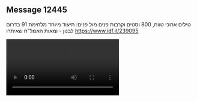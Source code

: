 ## Message 12445

טילים ארוכי טווח, 800 וסטים וקרבות פנים מול פנים:
תיעוד מיוחד מלחימת 91 בדרום לבנון - ומאות האמל"ח שאיתרו
https://www.idf.il/239095

![Video](12445/12445_media.mp4)
